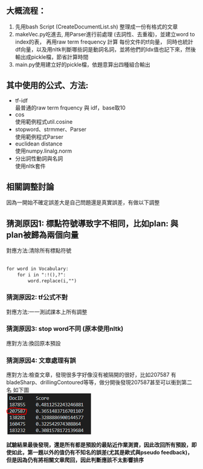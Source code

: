 ## 大概流程：

1. 先用bash Script (CreateDocumentList.sh) 整理成一份有格式的文章
2. makeVec.py吃進去, 用Parser進行前處理 (去詞性、去重複)，並建立word to index的表， 再用raw term frequency 計算 每份文件的tf向量， 同時也統計df向量，以及用nltk判斷哪些詞是動詞名詞，並將他們的Idx值也記下來，然後輸出成pickle檔，節省計算時間
3. main.py使用建立好的pickle檔，依題意算出四種組合輸出

## 其中使用的公式、方法:
+ tf-idf<br>
    最普通的raw term frquency 與 idf，base取10
+ cos<br>
    使用範例程式util.cosine
+ stopword、strmmer、Parser<br>
    使用範例程式Parser
+ euclidean distance<br>
    使用numpy.linalg.norm
+ 分出詞性動詞與名詞<br>
    使用nltk套件


## 相關調整討論
因為一開始不確定誤差大是自己問題還是真實誤差，有做以下調整

## 猜測原因1: 標點符號導致字不相同，比如plan: 與 plan被歸為兩個向量
對應方法:清除所有標點符號
<pre><code>
for word in Vocabulary:
    for i in ":!(),?":
        word.replace(i,"")
</code></pre>

### 猜測原因2: tf公式不對
對應方法:一一測試課本上所有調整

### 猜測原因3: stop word不同 (原本使用nltk)
應對方法:換回原本預設

### 猜測原因4: 文章處理有誤
應對方法:檢查文章，發現很多字好像沒有被隔開的很好，比如207587 有 bladeSharp、drillingContoured等等，做分開後發現207587甚至可以衝到第二名
如下圖<br>
![缺圖囉QQ](./image/1.PNG)

**試驗結果最後發現，還是所有都是預設的最貼近作業測資，因此改回所有預設，即使如此，第一題以外的值仍有不知名的誤差(尤其是歐式與pseudo feedback)，但是因為仍有將相關文章爬回，因此判斷應該不太影響排序**



